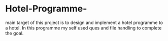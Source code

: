 # Hotel-Programme-
main target of this project is to design and implement a hotel programme to a hotel. In this programme my self used ques and file handling to complete the goal.
